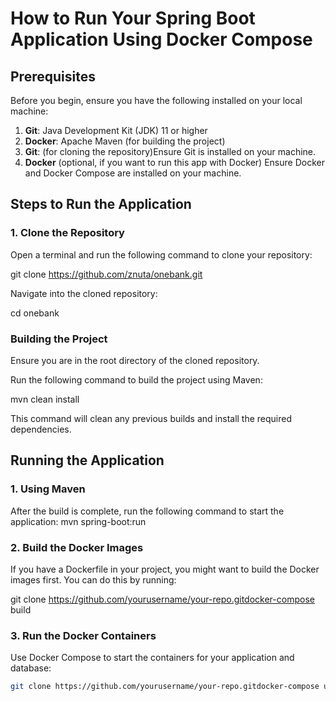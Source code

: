 # How to Run Your Spring Boot Application Using Docker Compose

## Prerequisites
Before you begin, ensure you have the following installed on your local machine:

1. **Git**: Java Development Kit (JDK) 11 or higher
2. **Docker**: Apache Maven (for building the project)
3. **Git**: (for cloning the repository)Ensure Git is installed on your machine.
4. **Docker** (optional, if you want to run this app with Docker) Ensure Docker and Docker Compose are installed on your machine.

## Steps to Run the Application

### 1. Clone the Repository
Open a terminal and run the following command to clone your repository:

git clone https://github.com/znuta/onebank.git

Navigate into the cloned repository:

cd onebank

### Building the Project
Ensure you are in the root directory of the cloned repository.

Run the following command to build the project using Maven:

mvn clean install

This command will clean any previous builds and install the required dependencies.

## Running the Application
### 1. Using Maven

After the build is complete, run the following command to start the application:
mvn spring-boot:run


### 2. Build the Docker Images
If you have a Dockerfile in your project, you might want to build the Docker images first. You can do this by running:

  git clone https://github.com/yourusername/your-repo.gitdocker-compose build 

### 3. Run the Docker Containers
Use Docker Compose to start the containers for your application and database:
 ```bash
git clone https://github.com/yourusername/your-repo.gitdocker-compose up
